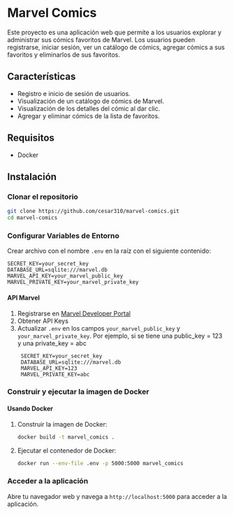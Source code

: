 # Marvel Comics

Este proyecto es una aplicación web que permite a los usuarios explorar y administrar sus cómics favoritos de Marvel. Los usuarios pueden registrarse, iniciar sesión, ver un catálogo de cómics, agregar cómics a sus favoritos y eliminarlos de sus favoritos.

## Características

- Registro e inicio de sesión de usuarios.
- Visualización de un catálogo de cómics de Marvel.
- Visualización de los detalles del cómic al dar clic.
- Agregar y eliminar cómics de la lista de favoritos.

## Requisitos

- Docker

## Instalación

### Clonar el repositorio

```sh
git clone https://github.com/cesar310/marvel-comics.git
cd marvel-comics
```

### Configurar Variables de Entorno

Crear archivo con el nombre `.env` en la raíz con el siguiente contenido:

```env
SECRET_KEY=your_secret_key
DATABASE_URL=sqlite:///marvel.db
MARVEL_API_KEY=your_marvel_public_key
MARVEL_PRIVATE_KEY=your_marvel_private_key
```

#### API Marvel
1. Registrarse en [Marvel Developer Portal](https://developer.marvel.com/)
2. Obtener API Keys
3. Actualizar `.env` en los campos `your_marvel_public_key` y `your_marvel_private_key`. Por ejemplo, si se tiene una public_key = 123 y una private_key = abc
   ```env
    SECRET_KEY=your_secret_key
    DATABASE_URL=sqlite:///marvel.db
    MARVEL_API_KEY=123
    MARVEL_PRIVATE_KEY=abc
    ```

### Construir y ejecutar la imagen de Docker

#### Usando Docker

1. Construir la imagen de Docker:

    ```sh
    docker build -t marvel_comics .
    ```

2. Ejecutar el contenedor de Docker:

    ```sh
    docker run --env-file .env -p 5000:5000 marvel_comics
    ```

### Acceder a la aplicación

Abre tu navegador web y navega a `http://localhost:5000` para acceder a la aplicación.
